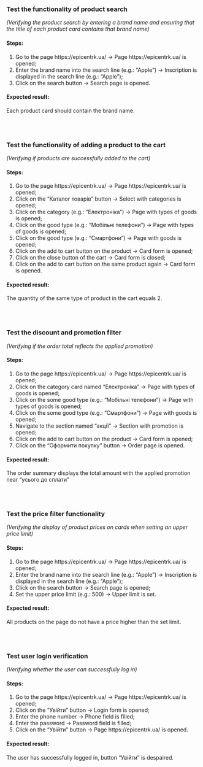 <h3>Test the functionality of product search</h3>
<p><i>(Verifying the product search by entering a brand name and ensuring that the title of each product card contains that brand name)</i></p>
<h4>Steps:</h4>
<ol>
  <li>Go to the page https://epicentrk.ua/ → Page https://epicentrk.ua/ is opened;</li>
  <li>Enter the brand name into the search line (e.g.: “Apple”) → Inscription is displayed in the search line (e.g.: “Apple”);</li>
  <li>Click on the search button → Search page is opened.</li>
</ol>
<h4>Expected result:</h4> Each product card should contain the brand name.

<br><br>

<h3>Test the functionality of adding a product to the cart</h3> 
<p><i>(Verifying if products are successfully added to the cart)</i></p>
<h4>Steps:</h4>
<ol>
  <li>Go to the page https://epicentrk.ua/ → Page https://epicentrk.ua/ is opened;</li>
  <li>Click on the “Каталог товарів” button → Select with categories is opened;</li>
  <li>Click on the category (e.g.: “Електроніка”) → Page with types of goods is opened;</li>
  <li>Click on the good type (e.g.: “Мобільні телефони”) → Page with types of goods is opened;</li>
  <li>Click on the good type (e.g.: “Смартфони”) → Page with goods is opened;</li>
  <li>Click on the add to cart button on the product → Card form is opened;</li>
  <li>Click on the close button of the cart → Card form is closed;</li>
  <li>Click on the add to cart button on the same product again → Card form is opened.</li>
</ol>	
<h4>Expected result:</h4> The quantity of the same type of product in the cart equals 2.

<br><br>

<h3>Test the discount and promotion filter</h3>
<p><i>(Verifying if the order total reflects the applied promotion)</i></p>
<h4>Steps:</h4>
<ol>
  <li>Go to the page https://epicentrk.ua/ → Page https://epicentrk.ua/ is opened;</li>
  <li>Click on the category card named “Електроніка” → Page with types of goods is opened;</li>
  <li>Click on the some good type (e.g.: “Мобільні телефони”) → Page with types of goods is opened;</li>
  <li>Click on the some good type (e.g.: “Смартфони”) → Page with goods is opened;</li>
  <li>Navigate to the section named “акції” → Section with promotion is opened;</li>
  <li>Click on the add to cart button on the product → Card form is opened;</li>
  <li>Click on the “Оформити покупку” button → Order page is opened.</li>
</ol>
<h4>Expected result:</h4> The order summary displays the total amount with the applied promotion near “усього до сплати”

<br><br>

<h3>Test the price filter functionality</h3>
<p><i>(Verifying the display of product prices on cards when setting an upper price limit)</i></p>
<h4>Steps:</h4>
<ol>
  <li>Go to the page https://epicentrk.ua/ → Page https://epicentrk.ua/ is opened;</li>
  <li>Enter the brand name into the search line (e.g.: “Apple”) → Inscription is displayed in the search line (e.g.: “Apple”);</li>
  <li>Click on the search button → Search page is opened;</li>
  <li>Set the upper price limit (e.g.: 500) → Upper limit is set.</li>
</ol>
<h4>Expected result:</h4> All products on the page do not have a price higher than the set limit.

<br><br>

<h3>Test user login verification</h3>
<p><i>(Verifying whether the user can successfully log in)</i></p>
<h4>Steps:</h4>
<ol>
  <li>Go to the page https://epicentrk.ua/ → Page https://epicentrk.ua/ is opened;</li>
  <li>Click on the “Увійти” button → Login form is opened;</li>
  <li>Enter the phone number → Phone field is filled;</li>
  <li>Enter the password → Password field is filled;</li>
  <li>Click on the “Увійти” button → Page https://epicentrk.ua/ is opened.</li>
</ol>
<h4>Expected result:</h4> The user has successfully logged in, button “Увійти” is despaired.
